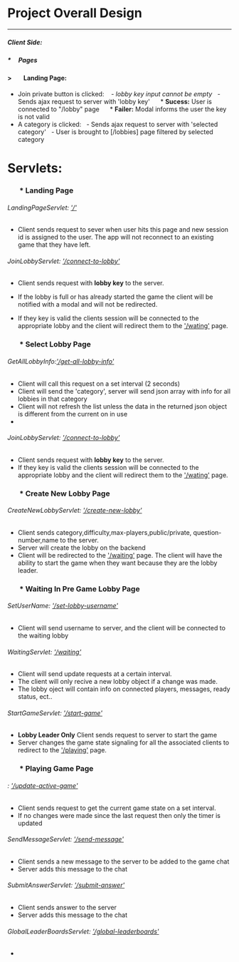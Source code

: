 # Project Overall Design
---
##### **Client Side**:
##### *&nbsp;&nbsp;&nbsp;&nbsp; Pages
#### >&nbsp;&nbsp;&nbsp;&nbsp;&nbsp;&nbsp;&nbsp;&nbsp;Landing Page:
- Join private button is clicked:
&nbsp;&nbsp; - *lobby key input cannot be empty*
&nbsp;&nbsp;- Sends ajax request to server with 'lobby key'
&nbsp;&nbsp;&nbsp;&nbsp;&nbsp;* **Sucess:** User is connected to "/lobby" page
&nbsp;&nbsp;&nbsp;&nbsp;&nbsp;* **Failer:** Modal informs the user the key is not valid
- A category is clicked:
&nbsp;&nbsp;- Sends ajax request to server with 'selected category'
&nbsp;&nbsp;- User is brought to [/lobbies] page filtered by selected category

# Servlets:
### &nbsp;&nbsp;&nbsp;&nbsp;&nbsp;&nbsp; * Landing Page
###### LandingPageServlet: ['/']()
- Client sends request to sever when user hits this page and new session id is assigned to the user. The app will not reconnect to an existing game that they have left.

###### JoinLobbyServlet: ['/connect-to-lobby']()
- Client sends request with **lobby key** to the server. 
- If the lobby is full or has already started the game the client will be notified with a modal and will not be redirected.

- If they key is valid the clients session will be connected to the appropriate lobby and the client will redirect them to the ['/wating']() page.

### &nbsp;&nbsp;&nbsp;&nbsp;&nbsp;&nbsp; * Select Lobby Page
###### GetAllLobbyInfo:['/get-all-lobby-info']()
- Client will call this request on a set interval (2 seconds)
- Client will send the 'category', server will send json array with info for all lobbies in that category
- Client will not refresh the list unless the data in the returned json object is different from the current on in use
- 
###### JoinLobbyServlet: ['/connect-to-lobby']()
- Client sends request with **lobby key** to the server. 
- If they key is valid the clients session will be connected to the appropriate lobby and the client will redirect them to the ['/wating']() page.

### &nbsp;&nbsp;&nbsp;&nbsp;&nbsp;&nbsp; * Create New Lobby Page

###### CreateNewLobbyServlet: ['/create-new-lobby']()
- Client sends category,difficulty,max-players,public/private, question-number,name to the server.
- Server will create the lobby on the backend
- Client will be redirected to the ['/waiting']() page. The client will have the ability to start the game when they want because they are the lobby leader.

### &nbsp;&nbsp;&nbsp;&nbsp;&nbsp;&nbsp; * Waiting In Pre Game Lobby Page

###### SetUserName: ['/set-lobby-username']()
- Client will send username to server, and the client will be connected to the waiting lobby

###### WaitingServlet: ['/waiting']()
- Client will send update requests at a certain interval.
- The client will only recive a new lobby object if a change was made.
- The lobby oject will contain info on connected players, messages, ready status, ect..

###### StartGameServlet: ['/start-game']()
- **Lobby Leader Only** Client sends request to server to start the game
- Server changes the game state signaling for all the associated clients to redirect to the ['/playing']() page.

### &nbsp;&nbsp;&nbsp;&nbsp;&nbsp;&nbsp; * Playing Game Page

###### : ['/update-active-game']()
- Client sends request to get the current game state on a set interval.
- If no changes were made since the last request then only the timer is updated

###### SendMessageServlet: ['/send-message']()
- Client sends a new message to the server to be added to the game chat
- Server adds this message to the chat

###### SubmitAnswerServlet: ['/submit-answer']()
- Client sends answer to the server
- Server adds this message to the chat

###### GlobalLeaderBoardsServlet: ['/global-leaderboards']()
- 
